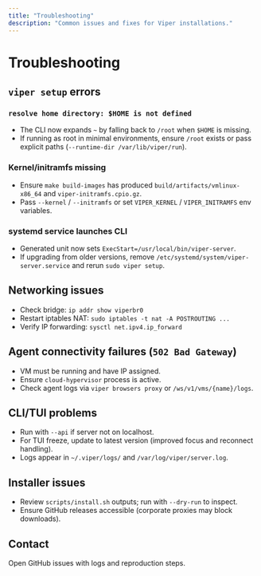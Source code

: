```yaml
---
title: "Troubleshooting"
description: "Common issues and fixes for Viper installations."
---
```


# Troubleshooting

## `viper setup` errors

### `resolve home directory: $HOME is not defined`

- The CLI now expands `~` by falling back to `/root` when `$HOME` is missing.
- If running as root in minimal environments, ensure `/root` exists or pass explicit paths (`--runtime-dir /var/lib/viper/run`).

### Kernel/initramfs missing

- Ensure `make build-images` has produced `build/artifacts/vmlinux-x86_64` and `viper-initramfs.cpio.gz`.
- Pass `--kernel` / `--initramfs` or set `VIPER_KERNEL` / `VIPER_INITRAMFS` env variables.

### systemd service launches CLI

- Generated unit now sets `ExecStart=/usr/local/bin/viper-server`.
- If upgrading from older versions, remove `/etc/systemd/system/viper-server.service` and rerun `sudo viper setup`.

## Networking issues

- Check bridge: `ip addr show viperbr0`
- Restart iptables NAT: `sudo iptables -t nat -A POSTROUTING ...`
- Verify IP forwarding: `sysctl net.ipv4.ip_forward`

## Agent connectivity failures (`502 Bad Gateway`)

- VM must be running and have IP assigned.
- Ensure `cloud-hypervisor` process is active.
- Check agent logs via `viper browsers proxy` or `/ws/v1/vms/{name}/logs`.

## CLI/TUI problems

- Run with `--api` if server not on localhost.
- For TUI freeze, update to latest version (improved focus and reconnect handling).
- Logs appear in `~/.viper/logs/` and `/var/log/viper/server.log`.

## Installer issues

- Review `scripts/install.sh` outputs; run with `--dry-run` to inspect.
- Ensure GitHub releases accessible (corporate proxies may block downloads).

## Contact

Open GitHub issues with logs and reproduction steps.
